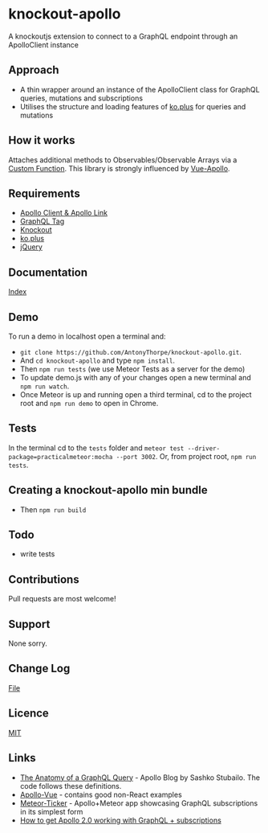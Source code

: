 # knockout-apollo
A knockoutjs extension to connect to a GraphQL endpoint through an ApolloClient instance

## Approach
* A thin wrapper around an instance of the ApolloClient class for GraphQL queries, mutations and subscriptions
* Utilises the structure and loading features of [ko.plus](http://stevegreatrex.github.io/ko.plus/) for queries and mutations

## How it works
Attaches additional methods to Observables/Observable Arrays via a [Custom Function](http://knockoutjs.com/documentation/fn.html).  This library is strongly influenced by [Vue-Apollo](https://github.com/Akryum/vue-apollo).

## Requirements
* [Apollo Client & Apollo Link](https://github.com/apollographql/apollo-client)
* [GraphQL Tag](https://github.com/apollographql/graphql-tag)
* [Knockout](http://knockoutjs.com)
* [ko.plus](http://stevegreatrex.github.io/ko.plus/)
* [jQuery](http://jquery.com)

## Documentation
[Index](/docs/en/index.md)

## Demo
To run a demo in localhost open a terminal and:
* `git clone https://github.com/AntonyThorpe/knockout-apollo.git`.
* And `cd knockout-apollo` and type `npm install`.
* Then `npm run tests` (we use Meteor Tests as a server for the demo)
* To update demo.js with any of your changes open a new terminal and `npm run watch`.
* Once Meteor is up and running open a third terminal, cd to the project root and `npm run demo` to open in Chrome.

## Tests
In the terminal cd to the `tests` folder and `meteor test --driver-package=practicalmeteor:mocha --port 3002`.  Or, from project root, `npm run tests`.

## Creating a knockout-apollo min bundle
* Then `npm run build`

## Todo
* write tests

## Contributions
Pull requests are most welcome!

## Support
None sorry.

## Change Log
[File](changelog.md)

## Licence
[MIT](LICENCE)

## Links
* [The Anatomy of a GraphQL Query](https://dev-blog.apollodata.com/the-anatomy-of-a-graphql-query-6dffa9e9e747) - Apollo Blog by Sashko Stubailo.  The code follows these definitions.
* [Apollo-Vue](https://github.com/Akryum/vue-apollo) - contains good non-React examples
* [Meteor-Ticker](https://github.com/quintstoffers/meteornl-ticker) - Apollo+Meteor app showcasing GraphQL subscriptions in its simplest form
* [How to get Apollo 2.0 working with GraphQL + subscriptions](https://medium.com/@michaelcbrook/how-to-get-apollo-2-0-working-with-graphql-subscriptions-321388be030c)
